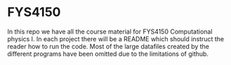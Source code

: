 # FYS4150

In this repo we have all the course material for FYS4150 Computational physics I. In each project there will be a README which should instruct the reader how to run the code. Most of the large datafiles created by the different programs have been omitted due to the limitations of github.
